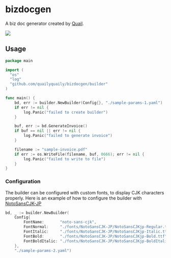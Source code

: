 # bizdocgen

A biz doc generator created by [Quail](https://quail.ink).

![](https://static.quail.ink/media/qz5uzv5q.webp)

## Usage

```go
package main

import (
  "os"
  "log"
  "github.com/quailyquaily/bizdocgen/builder"
)

func main() {
	bd, err := builder.NewBuilder(Config{}, "./sample-params-1.yaml")
	if err != nil {
		log.Panic("failed to create builder")
	}

	buf, err := bd.GenerateInvoice()
	if buf == nil || err != nil {
		log.Panic("failed to generate invoice")
	}

	filename := "sample-invoice.pdf"
	if err := os.WriteFile(filename, buf, 0666); err != nil {
		log.Panic("failed to write to file")
	}
}
```

### Configuration

The builder can be configured with custom fonts, to display CJK characters properly. Here is an example of how to configure the builder with [NotoSansCJK-JP](https://github.com/minoryorg/Noto-Sans-CJK-JP/tree/master/fonts)

```go
bd, _ := builder.NewBuilder(
	Config{
		FontName:       "noto-sans-cjk",
		FontNormal:     "./fonts/NotoSansCJK-JP/NotoSansCJKjp-Regular.ttf",
		FontItalic:     "./fonts/NotoSansCJK-JP/NotoSansCJKjp-Italic.ttf",
		FontBold:       "./fonts/NotoSansCJK-JP/NotoSansCJKjp-Bold.ttf",
		FontBoldItalic: "./fonts/NotoSansCJK-JP/NotoSansCJKjp-BoldItalic.ttf",
	},
	"./sample-params-2.yaml")
```
